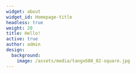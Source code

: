 ```yaml
---
widget: about
widget_id: Homepage-title
headless: true
weight: 20
title: Hello!
active: true
author: admin
design:
  background:
    image: /assets/media/tangx688_02-square.jpg
---
```

